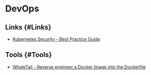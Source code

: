 # DevOps 

## Links {#Links}

* [Kubernetes Security - Best Practice Guide](https://github.com/freach/kubernetes-security-best-practice)

## Tools {#Tools}

* [WhaleTail - Reverse engineer a Docker Image into the Dockerfile](https://github.com/P3GLEG/WhaleTail)
